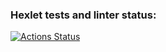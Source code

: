 ### Hexlet tests and linter status:
[![Actions Status](https://github.com/VMarf/layout-designer-project-lvl1/workflows/hexlet-check/badge.svg)](https://github.com/VMarf/layout-designer-project-lvl1/actions)